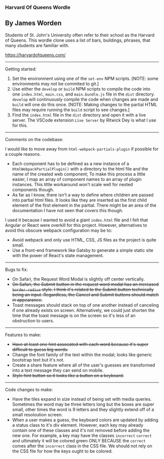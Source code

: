 ### Harvard Of Queens Wordle

## By James Worden

Students of St. John's University often refer to their school as the Harvard of Queens.
This wordle clone uses a list of bars, buildings, phrases, that many students are familiar with.

https://harvardofqueens.com/

---

Getting started:

1. Set the environment using one of the `set-env` NPM scripts. [NOTE: some environments may not be commited to git.]
2. Use either the `develop` or `build` NPM scripts to compile the code into one `index.html`, `main.css`, and `main.bundle.js` file in the `dist` directory. `develop` will continuously compile the code when changes are made and `build` will one do this once. [NOTE: Making changes to the partial HTML files may require running the `build` script to see changes.]
3. Find the `index.html` file in the `dist` directory and open it with a live server. The VSCode extension `Live Server` by Ritwick Dey is what I use for this.

---

Comments on the codebase:

I would like to move away from `html-webpack-partials-plugin` if possible for a couple reasons.

-   Each component has to be defined as a new instance of a `HtmlWebpackPartialPlugin()` with a directory to the html file and the name of the created web component; To make this process a little easier, I map an array of component names to an array of plugin instances. This little workaround won't scale well for nested components though.
-   As far as I know, there isn't a way to define where children are passed into partial html files. It looks like they are inserted as the first child element of the first element in the partial. There might be an area of the documentation I have not seen that covers this though.

I used it because I wanted to avoid a giant `index.html` file and I felt that Angular or React were overkill for this project. However, alternatives to avoid this obscure webpack configuration may be to:

-   Avoid webpack and only use HTML, CSS, JS files as the project is quite small.
-   Use a front-end framework like Gatsby to generate a simple static site with the power of React's state management.

---

Bugs to fix:

-   On Safari, the Request Word Modal is slightly off center vertically.
-   ~~On Safari, the Submit button in the request word modal has an increased `border-radius` style. I think it's related to the Submit button technically being an input. Regardless, the Cancel and Submit buttons should match in appearance.~~
-   Toast messages should stack on top of one another instead of canceling if one already exists on screen. Alternatively, we could just shorten the time that the toast message is on the screen so it's less of an obstruction to users.

---

Features to make:

-   ~~Have at least one hint assocated with each word because it's super difficult to guess big words.~~
-   Change the font family of the text within the modal; looks like generic bootstrap text but it's not.
-   Create a share feature where all of the user's guesses are transformed into a text message they can send on mobile.
-   ~~Style hint button so it looks like a button on a keyboard.~~

---

Code changes to make:

-   Have the tiles expand in size instead of being set with media queries. Sometimes the word may be three letters long but the boxes are super small, other times the word is 9 letters and they slightly extend off of a small resoloution screen.
-   When a user makes a guess, the keyboard colors are updated by adding a status class to it's div element. However, each key may already contain one of these classes and it's not removed before adding the new one. For example, a key may have the classes `incorrect` `correct` and ultimately it will be colored green ONLY BECAUSE the `correct` comes after the `incorrect` class in the CSS file. We should not rely on the CSS file for how the keys ought to be colored.
